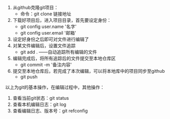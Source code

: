 1. 从github克隆git项目：
   * 命令：git clone 链接地址
2. 下载好项目后，进入项目目录，首先要设定身份：
   * git config user.name '名字'
   * git config user.email '邮箱'
3. 设定好身份之后即可对文件进行编辑了
4. 对某文件编辑后，设置文件追踪
   * git add .   ——自动追踪所有编辑的文件
5. 编辑完成后，将所有追踪后的文件提交至本地仓库区
   * git commit -m '备注内容'
6. 提交至本地仓库后，若完成了本次编辑，可以将本地库中的项目同步至github
   * git push



以上为git的基本操作，在编辑过程中，其他操作：

1. 查看当前git状态：git status
2. 查看本机编辑日志：git log
3. 查看编辑日志、版本号：git refconfig

